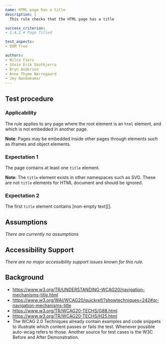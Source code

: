 ```yaml
---
name: HTML page has a title
description: |
  This rule checks that the HTML page has a title

success_criterion:
- 2.4.2 # Page Titled

test_aspects:
- DOM Tree

authors:
- Wilco Fiers
- Stein Erik Skotkjerra
- Bryn Anderson
- Anne Thyme Nørregaard
- Jey Nandakumar
---
```


## Test procedure

### Applicability

The rule applies to any page where the root element is an `html` element, and which is not embedded in another page.

**Note**: Pages may be embedded inside other pages through elements such as iframes and object elements.

### Expectation 1

The page contains at least one `title` element.

**Note**: The `title` element exists in other namespaces such as SVG. These are not `title` elements for HTML document and should be ignored.

### Expectation 2

The first `title` element contains [non-empty text][].

## Assumptions

_There are currently no assumptions_

## Accessibility Support

_There are no major accessibility support issues known for this rule._

## Background

- https://www.w3.org/TR/UNDERSTANDING-WCAG20/navigation-mechanisms-title.html
- https://www.w3.org/WAI/WCAG20/quickref/?showtechniques=242#qr-navigation-mechanisms-title
- https://www.w3.org/TR/WCAG20-TECHS/G88.html
- https://www.w3.org/TR/WCAG20-TECHS/H25.html
- The WCAG 2.0 Techniques already contain examples and code snippets to illustrate which content passes or fails the test. Whenever possible auto-wcag refers to those. Another source for test cases is the W3C Before and After Demonstration.
